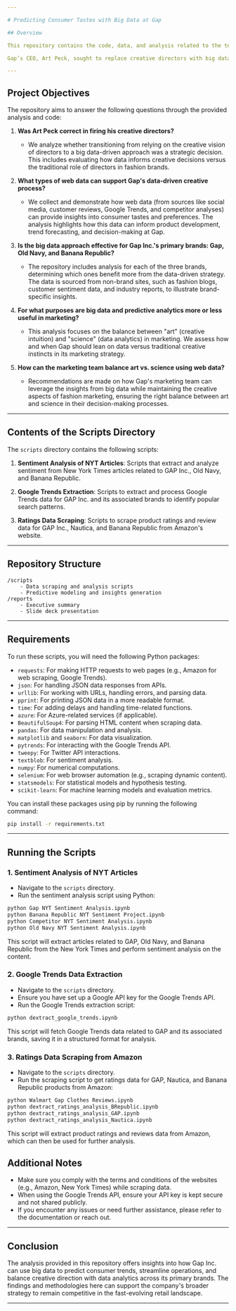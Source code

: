 ```yaml
---

# Predicting Consumer Tastes with Big Data at Gap

## Overview

This repository contains the code, data, and analysis related to the team project on **Predicting Consumer Tastes with Big Data at Gap**, based on the **Harvard Business School Case Study (517115-PDF-ENG)**. The goal of this project is to assess the role of big data in informing business decisions at Gap Inc., particularly in light of the company’s move away from traditional creative direction towards a data-driven process.

Gap’s CEO, Art Peck, sought to replace creative directors with big data-driven processes to predict consumer trends and streamline product development. This project explores whether this decision was the right move, how big data can be applied across different Gap brands, and the balance between data analytics and creative intuition in marketing strategy.

---
```


## Project Objectives

The repository aims to answer the following questions through the provided analysis and code:

1. **Was Art Peck correct in firing his creative directors?**
    - We analyze whether transitioning from relying on the creative vision of directors to a big data-driven approach was a strategic decision. This includes evaluating how data informs creative decisions versus the traditional role of directors in fashion brands.

2. **What types of web data can support Gap's data-driven creative process?**
    - We collect and demonstrate how web data (from sources like social media, customer reviews, Google Trends, and competitor analyses) can provide insights into consumer tastes and preferences. The analysis highlights how this data can inform product development, trend forecasting, and decision-making at Gap.

3. **Is the big data approach effective for Gap Inc.'s primary brands: Gap, Old Navy, and Banana Republic?**
    - The repository includes analysis for each of the three brands, determining which ones benefit more from the data-driven strategy. The data is sourced from non-brand sites, such as fashion blogs, customer sentiment data, and industry reports, to illustrate brand-specific insights.

4. **For what purposes are big data and predictive analytics more or less useful in marketing?**
    - This analysis focuses on the balance between "art" (creative intuition) and "science" (data analytics) in marketing. We assess how and when Gap should lean on data versus traditional creative instincts in its marketing strategy.

5. **How can the marketing team balance art vs. science using web data?**
    - Recommendations are made on how Gap's marketing team can leverage the insights from big data while maintaining the creative aspects of fashion marketing, ensuring the right balance between art and science in their decision-making processes.

---

## Contents of the Scripts Directory

The `scripts` directory contains the following scripts:

1. **Sentiment Analysis of NYT Articles**: Scripts that extract and analyze sentiment from New York Times articles related to GAP Inc., Old Navy, and Banana Republic.

2. **Google Trends Extraction**: Scripts to extract and process Google Trends data for GAP Inc. and its associated brands to identify popular search patterns.

3. **Ratings Data Scraping**: Scripts to scrape product ratings and review data for GAP Inc., Nautica, and Banana Republic from Amazon's website.

---

## Repository Structure

```
/scripts
    - Data scraping and analysis scripts
    - Predictive modeling and insights generation
/reports
    - Executive summary
    - Slide deck presentation
```

---

## Requirements

To run these scripts, you will need the following Python packages:

- `requests`: For making HTTP requests to web pages (e.g., Amazon for web scraping, Google Trends).
- `json`: For handling JSON data responses from APIs.
- `urllib`: For working with URLs, handling errors, and parsing data.
- `pprint`: For printing JSON data in a more readable format.
- `time`: For adding delays and handling time-related functions.
- `azure`: For Azure-related services (if applicable).
- `BeautifulSoup4`: For parsing HTML content when scraping data.
- `pandas`: For data manipulation and analysis.
- `matplotlib` and `seaborn`: For data visualization.
- `pytrends`: For interacting with the Google Trends API.
- `tweepy`: For Twitter API interactions.
- `textblob`: For sentiment analysis.
- `numpy`: For numerical computations.
- `selenium`: For web browser automation (e.g., scraping dynamic content).
- `statsmodels`: For statistical models and hypothesis testing.
- `scikit-learn`: For machine learning models and evaluation metrics.

You can install these packages using pip by running the following command:

```bash
pip install -r requirements.txt
```


---

## Running the Scripts

### 1. Sentiment Analysis of NYT Articles

- Navigate to the `scripts` directory.
- Run the sentiment analysis script using Python:

```bash
python Gap NYT Sentiment Analysis.ipynb
python Banana Republic NYT Sentiment Project.ipynb
python Competitor NYT Sentiment Analysis.ipynb
python Old Navy NYT Sentiment Analysis.ipynb
```

This script will extract articles related to GAP, Old Navy, and Banana Republic from the New York Times and perform sentiment analysis on the content.

### 2. Google Trends Data Extraction

- Navigate to the `scripts` directory.
- Ensure you have set up a Google API key for the Google Trends API.
- Run the Google Trends extraction script:

```bash
python dextract_google_trends.ipynb
```

This script will fetch Google Trends data related to GAP and its associated brands, saving it in a structured format for analysis.

### 3. Ratings Data Scraping from Amazon

- Navigate to the `scripts` directory.
- Run the scraping script to get ratings data for GAP, Nautica, and Banana Republic products from Amazon:

```bash
python Walmart Gap Clothes Reviews.ipynb
python dextract_ratings_analysis_BRepublic.ipynb
python dextract_ratings_analysis_GAP.ipynb
python dextract_ratings_analysis_Nautica.ipynb
```

This script will extract product ratings and reviews data from Amazon, which can then be used for further analysis.

## Additional Notes

- Make sure you comply with the terms and conditions of the websites (e.g., Amazon, New York Times) while scraping data.
- When using the Google Trends API, ensure your API key is kept secure and not shared publicly.
- If you encounter any issues or need further assistance, please refer to the documentation or reach out.

---

## Conclusion

The analysis provided in this repository offers insights into how Gap Inc. can use big data to predict consumer trends, streamline operations, and balance creative direction with data analytics across its primary brands. The findings and methodologies here can support the company's broader strategy to remain competitive in the fast-evolving retail landscape.

---
